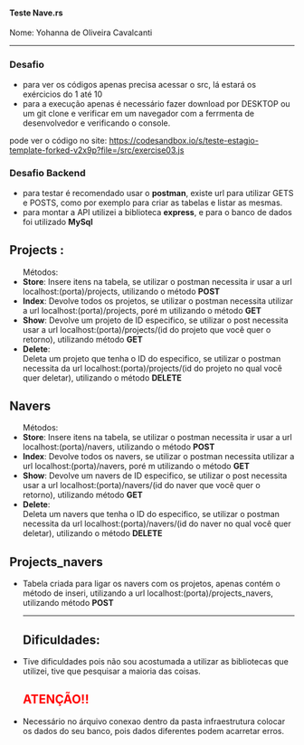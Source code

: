 <h4>Teste Nave.rs</h3>
Nome: Yohanna de Oliveira Cavalcanti
<hr>
<h3>Desafio</h3>
<ul>
  <li>para ver os códigos apenas precisa acessar o src, lá estará os exércicios do 1 até 10</li>
  <li>para a execução apenas é necessário fazer download por DESKTOP ou um git clone e verificar em um navegador com a ferrmenta de desenvolvedor e verificando o console.
</ul>

pode ver o código no site: https://codesandbox.io/s/teste-estagio-template-forked-v2x9p?file=/src/exercise03.js
<h3>Desafio Backend</h3>
 <ul>
   <li>para testar é recomendado usar o <b>postman</b>, existe url para utilizar GETS e POSTS, como por exemplo para criar as tabelas e listar as mesmas.</li>
   <li>para montar a API utilizei a biblioteca <b>express</b>, e para o banco de dados foi utilizado <b>MySql</b></li></ul>

<h2>Projects : </h2>
<ul>Métodos: 
<li><b>Store</b>: Insere itens na tabela, se utilizar o postman necessita ir usar a url localhost:(porta)/projects, utilizando o método <b>POST</b></li>
<li><b>Index</b>: Devolve todos os projetos, se utilizar o postman necessita utilizar a url localhost:(porta)/projects, poré m utilizando o método <b>GET</b></li>
<li><b>Show</b>: Devolve um projeto de ID especifico, se utilizar o post necessita usar a url localhost:(porta)/projects/(id do projeto que você quer o retorno), utilizando método <b>GET</b></li>
<li><b>Delete</b>:</li> Deleta um projeto que tenha o ID do especifico, se utilizar o postman necessita da url localhost:(porta)/projects/(id do projeto no qual você quer deletar), utilizando o método <b>DELETE</b></li>
</ul>

<h2>Navers</h2>
<ul>Métodos: 
<li><b>Store</b>: Insere itens na tabela, se utilizar o postman necessita ir usar a url localhost:(porta)/navers, utilizando o método <b>POST</b></li>
<li><b>Index</b>: Devolve todos os navers, se utilizar o postman necessita utilizar a url localhost:(porta)/navers, poré m utilizando o método <b>GET</b></li>
<li><b>Show</b>: Devolve um navers de ID especifico, se utilizar o post necessita usar a url localhost:(porta)/navers/(id do naver que você quer o retorno), utilizando método <b>GET</b></li>
<li><b>Delete</b>:</li> Deleta um navers que tenha o ID do especifico, se utilizar o postman necessita da url localhost:(porta)/navers/(id do naver no qual você quer deletar), utilizando o método <b>DELETE</b></li>
</ul>

<h2>Projects_navers</h2>
<ul>
<li>Tabela criada para ligar os navers com os projetos, apenas contém o método de inseri, utilizando a url localhost:(porta)/projects_navers, utilizando método <b>POST</b></li>

<hr>
<h2>Dificuldades:</h2>
<li>Tive dificuldades pois não sou acostumada a utilizar as bibliotecas que utilizei, tive que pesquisar a maioria das coisas.</li>

<h2><font color="red">ATENÇÃO!!</font></h3>
<li>Necessário no árquivo conexao dentro da pasta infraestrutura colocar os dados do seu banco, pois dados diferentes podem acarretar erros. </li>